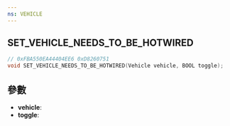 ```yaml
---
ns: VEHICLE
---
```

## SET_VEHICLE_NEEDS_TO_BE_HOTWIRED

```c
// 0xFBA550EA44404EE6 0xD8260751
void SET_VEHICLE_NEEDS_TO_BE_HOTWIRED(Vehicle vehicle, BOOL toggle);
```


## 參數
* **vehicle**: 
* **toggle**: 


